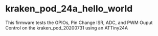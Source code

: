 # kraken_pod_24a_hello_world
 This firmware tests the GPIOs, Pin Change ISR, ADC, and PWM Ouput Control on the kraken_pod_20200731 using an ATTiny24A
